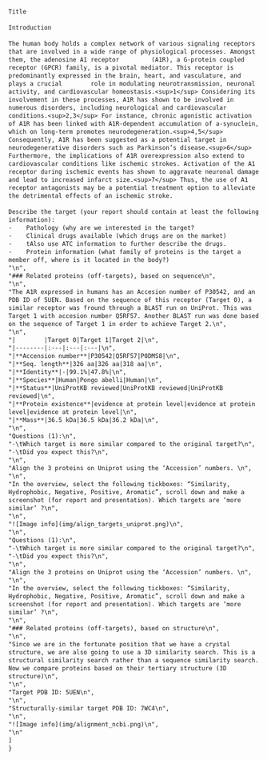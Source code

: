     Title

    Introduction
    
    The human body holds a complex network of various signaling receptors that are involved in a wide range of physiological processes. Amongst them, the adenosine A1 receptor         (A1R), a G-protein coupled receptor (GPCR) family, is a pivotal mediator. This receptor is predominantly expressed in the brain, heart, and vasculature, and plays a crucial        role in modulating neurotransmission, neuronal activity, and cardiovascular homeostasis.<sup>1</sup> Considering its involvement in these processes, A1R has shown to be involved in numerous disorders, including neurological and cardiovascular conditions.<sup>2,3</sup> For instance, chronic agonistic activation of A1R has been linked with A1R-dependent accumulation of a-synuclein, which on long-term promotes neurodegeneration.<sup>4,5</sup> Consequently, A1R has been suggested as a potential target in neurodegenerative disorders such as Parkinson’s disease.<sup>6</sup> Furthermore, the implications of A1R overexpression also extend to cardiovascular conditions like ischemic strokes. Activation of the A1 receptor during ischemic events has shown to aggravate neuronal damage and lead to increased infarct size.<sup>7</sup> Thus, the use of A1 receptor antagonists may be a potential treatment option to alleviate the detrimental effects of an ischemic stroke.
    
    Describe the target (your report should contain at least the following information):
    -    Pathology (why are we interested in the target?
    -    Clinical drugs available (which drugs are on the market)
    -    tAlso use ATC information to further describe the drugs.
    -    Protein information (what family of proteins is the target a member off, where is it located in the body?)
    "\n",
    "### Related proteins (off-targets), based on sequence\n",
    "\n",
    "The A1R expressed in humans has an Accesion number of P30542, and an PDB ID of 5UEN. Based on the sequence of this receptor (Target 0), a similar receptor was fround through a BLAST run on UniProt. This was Target 1 with accesion number Q5RF57. Another BLAST run was done based on the sequence of Target 1 in order to achieve Target 2.\n",
    "\n",
    "|        |Target 0|Target 1|Target 2|\n",
    "|--------|:---|:---|:---|\n",
    "|**Accension number**|P30542|Q5RF57|P0DMS8|\n",
    "|**Seq. length**|326 aa|326 aa|318 aa|\n",
    "|**Identity**|-|99.1%|47.8%|\n",
    "|**Species**|Human|Pongo abelli|Human|\n",
    "|**Status**|UniProtKB reviewed|UniProtKB reviewed|UniProtKB reviewed|\n",
    "|**Protein existence**|evidence at protein level|evidence at protein level|evidence at protein level|\n",
    "|**Mass**|36.5 kDa|36.5 kDa|36.2 kDa|\n",
    "\n",
    "Questions (1):\n",
    "-\tWhich target is more similar compared to the original target?\n",
    "-\tDid you expect this?\n",
    "\n",
    "Align the 3 proteins on Uniprot using the ‘Accession’ numbers. \n",
    "\n",
    "In the overview, select the following tickboxes: “Similarity, Hydrophobic, Negative, Positive, Aromatic”, scroll down and make a screenshot (for report and presentation). Which targets are ‘more similar’ ?\n",
    "\n",
    "![Image info](img/align_targets_uniprot.png)\n",
    "\n",
    "Questions (1):\n",
    "-\tWhich target is more similar compared to the original target?\n",
    "-\tDid you expect this?\n",
    "\n",
    "Align the 3 proteins on Uniprot using the ‘Accession’ numbers. \n",
    "\n",
    "In the overview, select the following tickboxes: “Similarity, Hydrophobic, Negative, Positive, Aromatic”, scroll down and make a screenshot (for report and presentation). Which targets are ‘more similar’ ?\n",
    "\n",
    "### Related proteins (off-targets), based on structure\n",
    "\n",
    "Since we are in the fortunate position that we have a crystal structure, we are also going to use a 3D similarity search. This is a structural similarity search rather than a sequence similarity search. Now we compare proteins based on their tertiary structure (3D structure)\n",
    "\n",
    "Target PDB ID: 5UEN\n",
    "\n",
    "Structurally-similar target PDB ID: 7WC4\n",
    "\n",
    "![Image info](img/alignment_ncbi.png)\n",
    "\n"
    ]
    }
